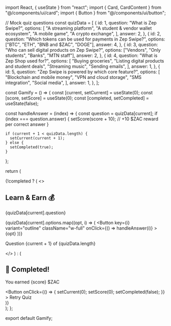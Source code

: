 import React, { useState } from "react";
import { Card, CardContent } from "@/components/ui/card";
import { Button } from "@/components/ui/button";

// Mock quiz questions
const quizData = [
  {
    id: 1,
    question: "What is Zep Swipe?",
    options: [
      "A streaming platform",
      "A student & vendor wallet ecosystem",
      "A mobile game",
      "A crypto exchange",
    ],
    answer: 2,
  },
  {
    id: 2,
    question: "Which tokens can be used for payments in Zep Swipe?",
    options: ["BTC", "ETH", "BNB and $ZAC", "DOGE"],
    answer: 4,
  },
  {
    id: 3,
    question: "Who can sell digital products on Zep Swipe?",
    options: ["Vendors", "Only students", "Banks", "MTN staff"],
    answer: 2,
  },
  {
    id: 4,
    question: "What is Zep Shop used for?",
    options: [
      "Buying groceries",
      "Listing digital products and student deals",
      "Streaming music",
      "Sending emails",
    ],
    answer: 1,
  },
  {
    id: 5,
    question: "Zep Swipe is powered by which core feature?",
    options: [
      "Blockchain and mobile money",
      "VPN and cloud storage",
      "SMS integration",
      "Social media",
    ],
    answer: 1,
  },
];

const Gamify = () => {
  const [current, setCurrent] = useState(0);
  const [score, setScore] = useState(0);
  const [completed, setCompleted] = useState(false);

  const handleAnswer = (index) => {
    const question = quizData[current];
    if (index === question.answer) {
      setScore(score + 10); // +10 $ZAC reward per correct answer
    }

    if (current + 1 < quizData.length) {
      setCurrent(current + 1);
    } else {
      setCompleted(true);
    }
  };

  return (
    <div className="min-h-screen flex items-center justify-center bg-gradient-to-br from-blue-100 to-indigo-300 p-4">
      <Card className="max-w-md w-full rounded-2xl shadow-xl p-6 bg-white">
        <CardContent>
          {!completed ? (
            <>
              <h2 className="text-xl font-bold mb-4 text-indigo-700">
                Learn & Earn 💰
              </h2>
              <p className="text-gray-800 font-semibold mb-2">
                {quizData[current].question}
              </p>
              <div className="space-y-3">
                {quizData[current].options.map((opt, i) => (
                  <Button
                    key={i}
                    variant="outline"
                    className="w-full"
                    onClick={() => handleAnswer(i)}
                  >
                    {opt}
                  </Button>
                ))}
              </div>
              <p className="mt-4 text-sm text-gray-600">
                Question {current + 1} of {quizData.length}
              </p>
            </>
          ) : (
            <div className="text-center">
              <h2 className="text-2xl font-bold text-green-600 mb-2">
                🎉 Completed!
              </h2>
              <p className="text-gray-700 mb-4">
                You earned <span className="font-semibold">{score} $ZAC</span>
              </p>
              <Button
                onClick={() => {
                  setCurrent(0);
                  setScore(0);
                  setCompleted(false);
                }}
              >
                Retry Quiz
              </Button>
            </div>
          )}
        </CardContent>
      </Card>
    </div>
  );
};

export default Gamify;
